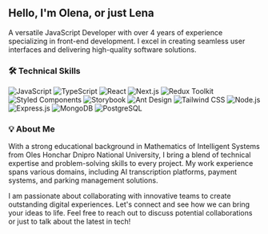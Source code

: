 ## Hello, I'm Olena, or just Lena

A versatile JavaScript Developer with over 4 years of experience specializing in front-end development. I excel in creating seamless user interfaces and delivering high-quality software solutions.

### 🛠️ Technical Skills

![JavaScript](https://img.shields.io/badge/-JavaScript-F7DF1E?style=flat&logo=javascript&logoColor=black)
![TypeScript](https://img.shields.io/badge/-TypeScript-007ACC?style=flat&logo=typescript&logoColor=white)
![React](https://img.shields.io/badge/-React-61DAFB?style=flat&logo=react&logoColor=white)
![Next.js](https://img.shields.io/badge/-Next.js-000000?style=flat&logo=next.js&logoColor=white)
![Redux Toolkit](https://img.shields.io/badge/-Redux_Toolkit-764ABC?style=flat&logo=redux&logoColor=white)
![Styled Components](https://img.shields.io/badge/-Styled_Components-DB7093?style=flat&logo=styled-components&logoColor=white)
![Storybook](https://img.shields.io/badge/-Storybook-FF4785?style=flat&logo=storybook&logoColor=white)
![Ant Design](https://img.shields.io/badge/-Ant_Design-0170FE?style=flat&logo=ant-design&logoColor=white)
![Tailwind CSS](https://img.shields.io/badge/-Tailwind_CSS-38B2AC?style=flat&logo=tailwind-css&logoColor=white)
![Node.js](https://img.shields.io/badge/-Node.js-339933?style=flat&logo=node.js&logoColor=white)
![Express.js](https://img.shields.io/badge/-Express.js-000000?style=flat&logo=express&logoColor=white)
![MongoDB](https://img.shields.io/badge/-MongoDB-47A248?style=flat&logo=mongodb&logoColor=white)
![PostgreSQL](https://img.shields.io/badge/-PostgreSQL-336791?style=flat&logo=postgresql&logoColor=white)

### 💡 About Me

With a strong educational background in Mathematics of Intelligent Systems from Oles Honchar Dnipro National University, I bring a blend of technical expertise and problem-solving skills to every project. My work experience spans various domains, including AI transcription platforms, payment systems, and parking management solutions.

I am passionate about collaborating with innovative teams to create outstanding digital experiences. Let's connect and see how we can bring your ideas to life. Feel free to reach out to discuss potential collaborations or just to talk about the latest in tech!

